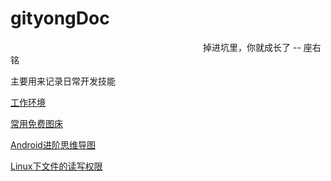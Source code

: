 # gityongDoc

　　　　　　　　　　　　　　　　　　　　　　掉进坑里，你就成长了     --   座右铭

主要用来记录日常开发技能

[工作环境](./common/工作环境.md)

[常用免费图床](https://www.jianshu.com/p/718173c339ee)

[Android进阶思维导图](./common/android进阶思维导图.md)

[Linux下文件的读写权限](./linux/file_permission.md)




